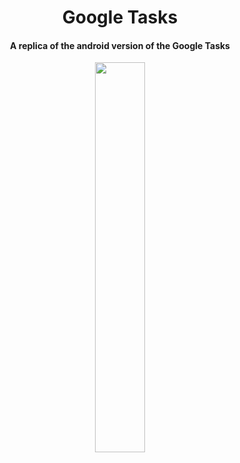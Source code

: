 <h1 align="center">
Google Tasks
</h1>

<h4 align="center">A replica of the android version of the Google Tasks</h4>

<p align="center">
  <img src="https://user-images.githubusercontent.com/26906993/66675504-7449ed80-ec33-11e9-93da-fa79a721e4df.png" align="middle" width="40%" height="40%">
</p>



